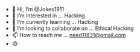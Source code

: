- 👋 Hi, I’m @Jokes1911
- 👀 I’m interested in ... Hacking 
- 🌱 I’m currently learning ... Hacking 
- 💞️ I’m looking to collaborate on ... Ethical Hacking 
- 📫 How to reach me ... need11831@gmail.com
- 😄 


<!---
Jokes1911/Jokes1911 is a ✨ special ✨ repository because its `README.md` (this file) appears on your GitHub profile.
You can click the Preview link to take a look at your changes.
--->
